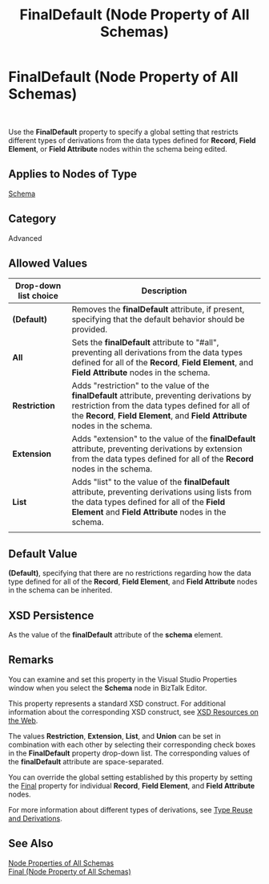 ﻿---
title: FinalDefault (Node Property of All Schemas)
TOCTitle: FinalDefault (Node Property of All Schemas)
ms:assetid: 6e5a6169-043c-4e6f-bf58-b5983f3f7650
ms:mtpsurl: https://msdn.microsoft.com/library/Aa560720(v=BTS.80)
ms:contentKeyID: 51528802
ms.date: 08/30/2017
mtps_version: v=BTS.80
---

# FinalDefault (Node Property of All Schemas)

 

Use the **FinalDefault** property to specify a global setting that restricts different types of derivations from the data types defined for **Record**, **Field Element**, or **Field Attribute** nodes within the schema being edited.

## Applies to Nodes of Type

[Schema](schema-node-properties.md)

## Category

Advanced

## Allowed Values

<table>
<thead>
<tr class="header">
<th>Drop-down list choice</th>
<th>Description</th>
</tr>
</thead>
<tbody>
<tr class="odd">
<td><strong>(Default)</strong></td>
<td>Removes the <strong>finalDefault</strong> attribute, if present, specifying that the default behavior should be provided.</td>
</tr>
<tr class="even">
<td><strong>All</strong></td>
<td>Sets the <strong>finalDefault</strong> attribute to &quot;#all&quot;, preventing all derivations from the data types defined for all of the <strong>Record</strong>, <strong>Field Element</strong>, and <strong>Field Attribute</strong> nodes in the schema.</td>
</tr>
<tr class="odd">
<td><strong>Restriction</strong></td>
<td>Adds &quot;restriction&quot; to the value of the <strong>finalDefault</strong> attribute, preventing derivations by restriction from the data types defined for all of the <strong>Record</strong>, <strong>Field Element</strong>, and <strong>Field Attribute</strong> nodes in the schema.</td>
</tr>
<tr class="even">
<td><strong>Extension</strong></td>
<td>Adds &quot;extension&quot; to the value of the <strong>finalDefault</strong> attribute, preventing derivations by extension from the data types defined for all of the <strong>Record</strong> nodes in the schema.</td>
</tr>
<tr class="odd">
<td><strong>List</strong></td>
<td>Adds &quot;list&quot; to the value of the <strong>finalDefault</strong> attribute, preventing derivations using lists from the data types defined for all of the <strong>Field Element</strong> and <strong>Field Attribute</strong> nodes in the schema.</td>
</tr>
<tr class="even">
<td></td>
<td></td>
</tr>
</tbody>
</table>


## Default Value

**(Default)**, specifying that there are no restrictions regarding how the data type defined for all of the **Record**, **Field Element**, and **Field Attribute** nodes in the schema can be inherited.

## XSD Persistence

As the value of the **finalDefault** attribute of the **schema** element.

## Remarks

You can examine and set this property in the Visual Studio Properties window when you select the **Schema** node in BizTalk Editor.

This property represents a standard XSD construct. For additional information about the corresponding XSD construct, see [XSD Resources on the Web](https://msdn.microsoft.com/library/aa547363\(v=bts.80\)).

The values **Restriction**, **Extension**, **List**, and **Union** can be set in combination with each other by selecting their corresponding check boxes in the **FinalDefault** property drop-down list. The corresponding values of the **finalDefault** attribute are space-separated.

You can override the global setting established by this property by setting the [Final](final-node-property-of-all-schemas.md) property for individual **Record**, **Field Element**, and **Field Attribute** nodes.

For more information about different types of derivations, see [Type Reuse and Derivations](https://msdn.microsoft.com/library/aa559208\(v=bts.80\)).

## See Also

[Node Properties of All Schemas](node-properties-of-all-schemas.md)  
[Final (Node Property of All Schemas)](final-node-property-of-all-schemas.md)

